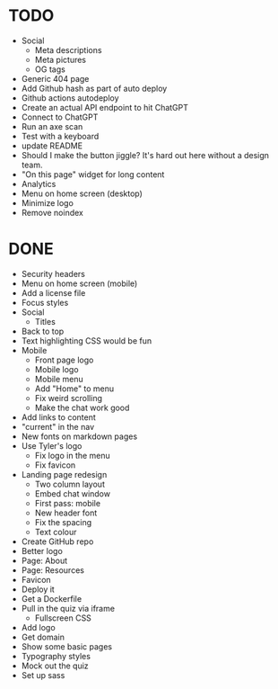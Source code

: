 # TODO

- Social
  - Meta descriptions
  - Meta pictures
  - OG tags
- Generic 404 page
- Add Github hash as part of auto deploy
- Github actions autodeploy
- Create an actual API endpoint to hit ChatGPT
- Connect to ChatGPT
- Run an axe scan
- Test with a keyboard
- update README
- Should I make the button jiggle? It's hard out here without a design team.
- "On this page" widget for long content
- Analytics
- Menu on home screen (desktop)
- Minimize logo
- Remove noindex

# DONE

- Security headers
- Menu on home screen (mobile)
- Add a license file
- Focus styles
- Social
  - Titles
- Back to top
- Text highlighting CSS would be fun
- Mobile
  - Front page logo
  - Mobile logo
  - Mobile menu
  - Add "Home" to menu
  - Fix weird scrolling
  - Make the chat work good
- Add links to content
- "current" in the nav
- New fonts on markdown pages
- Use Tyler's logo
  - Fix logo in the menu
  - Fix favicon
- Landing page redesign
  - Two column layout
  - Embed chat window
  - First pass: mobile
  - New header font
  - Fix the spacing
  - Text colour
- Create GitHub repo
- Better logo
- Page: About
- Page: Resources
- Favicon
- Deploy it
- Get a Dockerfile
- Pull in the quiz via iframe
  - Fullscreen CSS
- Add logo
- Get domain
- Show some basic pages
- Typography styles
- Mock out the quiz
- Set up sass
